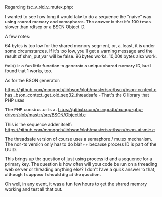 Regarding tsc_v_oid_v_mutex.php:

I wanted to see how long it would take to do a sequence the "naive" way using shared memory and semaphores.  The answer is that it's 
100 times slower than rdtscp or a BSON Object ID.

A few notes:

64 bytes is too low for the shared memory segment, or, at least, it is under some circumstances.  If it's too low, you'll get a 
warning message and the result of shm_put_var will be false.  96 bytes works.  10,000 bytes also work.

ftok() is a fun little function to generate a unique shared memory ID, but I found that 1 works, too.

As for the BSON generator:

https://github.com/mongodb/libbson/blob/master/src/bson/bson-context.c  has _bson_context_get_oid_seq32_threadsafe - That's the C library that PHP uses

The PHP constructor is at https://github.com/mongodb/mongo-php-driver/blob/master/src/BSON/ObjectId.c

This is the sequence adder itself: https://github.com/mongodb/libbson/blob/master/src/bson/bson-atomic.c

The threadsafe version of course uses a semaphore / mutex mechanism.  The non-ts version only has to do blah++ because process ID is part of the 
UUID.

This brings up the question of just using process id and a sequence for a primary key.  The question is how often will your code be run on a 
threading web server or threading anything else?  I don't have a quick answer to that, although I suppose I should dig at the question.

Oh well, in any event, it was a fun few hours to get the shared memory working and test all that out.
